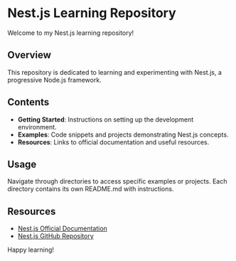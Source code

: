 # Nest.js Learning Repository

Welcome to my Nest.js learning repository!

## Overview

This repository is dedicated to learning and experimenting with Nest.js, a progressive Node.js framework.

## Contents

- **Getting Started**: Instructions on setting up the development environment.
- **Examples**: Code snippets and projects demonstrating Nest.js concepts.
- **Resources**: Links to official documentation and useful resources.

## Usage

Navigate through directories to access specific examples or projects. Each directory contains its own README.md with instructions.

## Resources

- [Nest.js Official Documentation](https://nestjs.com/)
- [Nest.js GitHub Repository](https://github.com/nestjs/nest)

Happy learning!
